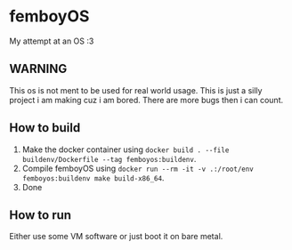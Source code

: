 # femboyOS
My attempt at an OS :3

## WARNING
This os is not ment to be used for real world usage. This is just a silly project i am making cuz i am bored. There are more bugs then i can count.

## How to build
1. Make the docker container using `docker build . --file buildenv/Dockerfile --tag femboyos:buildenv`.
2. Compile femboyOS using `docker run --rm -it -v .:/root/env femboyos:buildenv make build-x86_64`.
3. Done

## How to run
Either use some VM software or just boot it on bare metal.